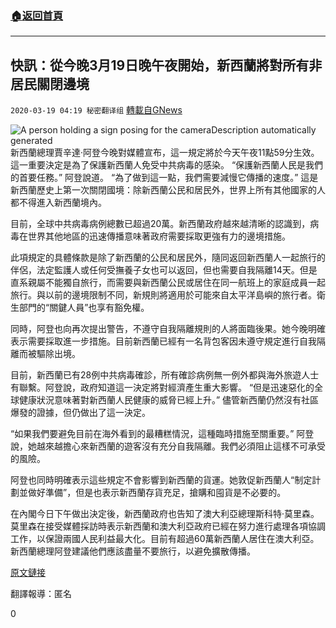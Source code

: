 ###  [:house:返回首頁](https://github.com/ourhimalayas/txt)
---

## 快訊：從今晚3月19日晚午夜開始，新西蘭將對所有非居民關閉邊境
`2020-03-19 04:19 秘密翻译组` [轉載自GNews](https://gnews.org/zh-hant/145101/)

![A person holding a sign posing for the cameraDescription automatically generated](https://s3-ap-northeast-1.amazonaws.com/news.guo.offload.media/wp-content/uploads/2020/03/19041815/1-98.png)
新西蘭總理賈辛達·阿登今晚對媒體宣布，這一規定將於今天午夜11點59分生效。這一重要決定是為了保護新西蘭人免受中共病毒的感染。 “保護新西蘭人民是我們的首要任務。” 阿登說道。 “為了做到這一點，我們需要減慢它傳播的速度。” 這是新西蘭歷史上第一次關閉國境：除新西蘭公民和居民外，世界上所有其他國家的人都不得進入新西蘭境內。

目前，全球中共病毒病例總數已超過20萬。新西蘭政府越來越清晰的認識到，病毒在世界其他地區的迅速傳播意味著政府需要採取更強有力的邊境措施。

此項規定的具體條款是除了新西蘭的公民和居民外，隨同返回新西蘭人一起旅行的伴侶，法定監護人或任何受撫養子女也可以返回，但也需要自我隔離14天。但是直系親屬不能獨自旅行，而需要與新西蘭公民或居住在同一航班上的家庭成員一起旅行。與以前的邊境限制不同，新規則將適用於可能來自太平洋島嶼的旅行者。衛生部門的“關鍵人員”也享有豁免權。

同時，阿登也向再次提出警告，不遵守自我隔離規則的人將面臨後果。她今晚明確表示需要採取進一步措施。目前新西蘭已經有一名背包客因未遵守規定進行自我隔離而被驅除出境。

目前，新西蘭已有28例中共病毒確診，所有確診病例無一例外都與海外旅遊人士有聯繫。阿登說，政府知道這一決定將對經濟產生重大影響。 “但是迅速惡化的全球健康狀況意味著對新西蘭人民健康的威脅已經上升。” 儘管新西蘭仍然沒有社區爆發的證據，但仍做出了這一決定。

“如果我們要避免目前在海外看到的最糟糕情況，這種臨時措施至關重要。” 阿登說，她越來越擔心來新西蘭的遊客沒有充分自我隔離。我們必須阻止這樣不可承受的風險。

阿登也同時明確表示這些規定不會影響到新西蘭的貨運。她敦促新西蘭人“制定計劃並做好準備”，但是也表示新西蘭存貨充足，搶購和囤貨是不必要的。

在內閣今日下午做出決定後，新西蘭政府也告知了澳大利亞總理斯科特·莫里森。莫里森在接受媒體採訪時表示新西蘭和澳大利亞政府已經在努力進行處理各項協調工作，以保證兩國人民利益最大化。目前有超過60萬新西蘭人居住在澳大利亞。新西蘭總理阿登建議他們應該盡量不要旅行，以避免擴散傳播。

[原文鏈接](https://www.nzherald.co.nz/nz/news/article.cfm?c_id=1&amp;objectid=12318284)

翻譯報導：匿名

0
